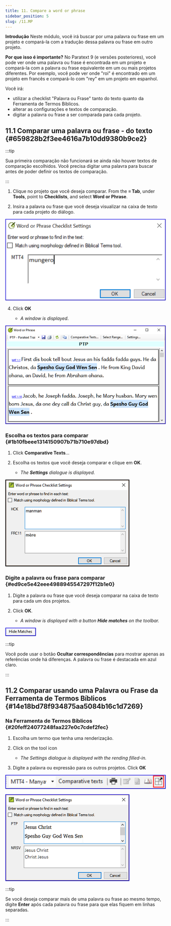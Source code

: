 ```yaml
---
title: 11. Compare a word or phrase
sidebar_position: 5
slug: /11.MP
---
```




**Introdução**  Neste módulo, você irá buscar por uma palavra ou frase em um projeto e compará-la com a tradução dessa palavra ou frase em outro projeto.


**Por que isso é importante?**  No Paratext 9 (e versões posteriores), você pode ver onde uma palavra ou frase é encontrada em um projeto e compará-la com a palavra ou frase equivalente em um ou mais projetos diferentes. Por exemplo, você pode ver onde "roi" é encontrado em um projeto em francês e compará-lo com "rey" em um projeto em espanhol.


Você irá:

- utilizar a checklist "Palavra ou Frase" tanto do texto quanto da Ferramenta de Termos Bíblicos.
- alterar as configurações e textos de comparação.
- digitar a palavra ou frase a ser comparada para cada projeto.

## 11.1 Comparar uma palavra ou frase - do texto {#659828b2f3ee4616a7b10dd9380b9ce2}


:::tip

Sua primeira comparação não funcionará se ainda não houver textos de comparação escolhidos. Você precisa digitar uma palavra para buscar antes de poder definir os textos de comparação.

:::




<div class='notion-row'>
<div class='notion-column' style={{width: 'calc((100% - (min(32px, 4vw) * 1)) * 0.5)'}}>

1. Clique no projeto que você deseja comparar. From the **≡ Tab**, under **Tools**, point to **Checklists**, and select **Word or Phrase**.

3. Insira a palavra ou frase que você deseja visualizar na caixa de texto para cada projeto do diálogo.

</div><div className='notion-spacer'></div>

<div class='notion-column' style={{width: 'calc((100% - (min(32px, 4vw) * 1)) * 0.5)'}}>


![](./1531789001.png)


</div><div className='notion-spacer'></div>
</div>


<div class='notion-row'>
<div class='notion-column' style={{width: 'calc((100% - (min(32px, 4vw) * 1)) * 0.5)'}}>


4. Click **OK**

    - _A window is displayed_.

</div><div className='notion-spacer'></div>

<div class='notion-column' style={{width: 'calc((100% - (min(32px, 4vw) * 1)) * 0.5)'}}>


![](./6425422.png)


</div><div className='notion-spacer'></div>
</div>

### Escolha os textos para comparar {#1b10fbeee1314150907b71b710e97dbd}


<div class='notion-row'>
<div class='notion-column' style={{width: 'calc((100% - (min(32px, 4vw) * 1)) * 0.5)'}}>

1. Click **Comparative Texts**…

2. Escolha os textos que você deseja comparar e clique em <strong x-id="1">OK</strong>.
    - _The_ _**Settings**_ _dialogue is displayed._

</div><div className='notion-spacer'></div>

<div class='notion-column' style={{width: 'calc((100% - (min(32px, 4vw) * 1)) * 0.5)'}}>


![](./809248301.png)


</div><div className='notion-spacer'></div>
</div>

### Digite a palavra ou frase para comparar {#ed9ce5e42eee4988945547297f12b1e0}

1. Digite a palavra ou frase que você deseja comparar na caixa de texto para cada um dos projetos.

<div class='notion-row'>
<div class='notion-column' style={{width: 'calc((100% - (min(32px, 4vw) * 1)) * 0.5)'}}>


2. Click **OK**.

    - _A window is displayed with a button_ _**Hide matches**_ _on the toolbar._

</div><div className='notion-spacer'></div>

<div class='notion-column' style={{width: 'calc((100% - (min(32px, 4vw) * 1)) * 0.5)'}}>


![](./1899548500.png)


</div><div className='notion-spacer'></div>
</div>

:::tip

Você pode usar o botão **Ocultar correspondências** para mostrar apenas as referências onde há diferenças. A palavra ou frase é destacada em azul claro.

:::




## 11.2 Comparar usando uma Palavra ou Frase da Ferramenta de Termos Bíblicos {#14e18bd78f934875aa5084b16c1d7269}


### Na Ferramenta de Termos Bíblicos {#20feff24077248faa227e0c7cdef2fec}

1. Escolha um termo que tenha uma renderização.

<div class='notion-row'>
<div class='notion-column' style={{width: 'calc((100% - (min(32px, 4vw) * 1)) * 0.5)'}}>


2. Click on the tool icon

    - _The Settings dialogue is displayed with the rending filled-in._


3. Digite a palavra ou expressão para os outros projetos. Click **OK**


</div><div className='notion-spacer'></div>

<div class='notion-column' style={{width: 'calc((100% - (min(32px, 4vw) * 1)) * 0.5)'}}>


![](./1761925957.png)



![](./1598107093.png)


</div><div className='notion-spacer'></div>
</div>

:::tip

Se você deseja comparar mais de uma palavra ou frase ao mesmo tempo, digite **Enter** após cada palavra ou frase para que elas fiquem em linhas separadas.

:::



